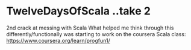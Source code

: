 # TwelveDaysOfScala ..take 2

2nd crack at messing with Scala
What helped me think through this differently/functionally was starting to work on the coursera Scala class: https://www.coursera.org/learn/progfun1/
